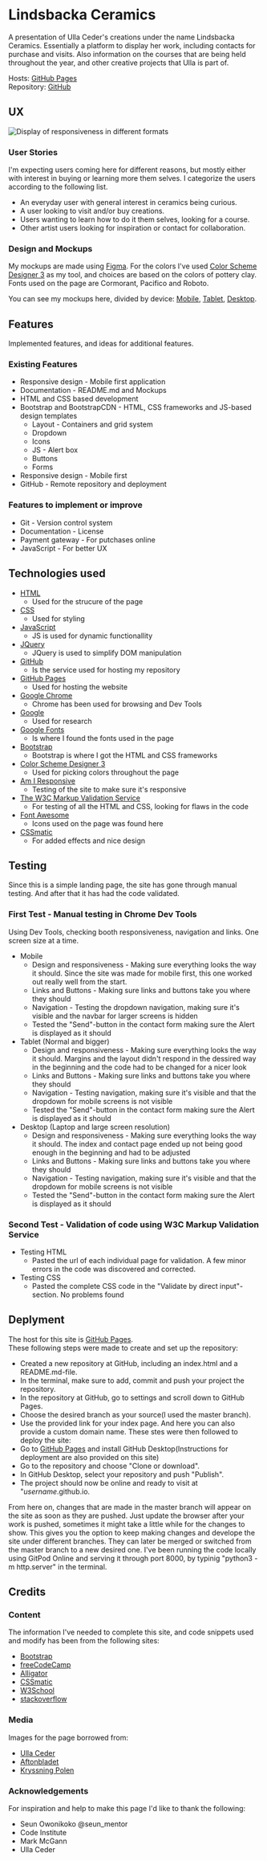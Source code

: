 # Lindsbacka Ceramics

A presentation of Ulla Ceder's creations under the name Lindsbacka Ceramics. Essentially a platform to display her work, including contacts for purchase and visits. Also information on the courses that are being held throughout the year, and other creative projects that Ulla is part of.

Hosts: [GitHub Pages](https://matsceder.github.io/first-milestone-project/index.html)  
Repository: [GitHub](https://github.com/matsceder/first-milestone-project)

## UX
![Display of responsiveness in different formats](documentation/responsive.png)

### User Stories
I'm expecting users coming here for different reasons, but mostly either with interest in buying or learning more them selves. I categorize the users according to the following list.
- An everyday user with general interest in ceramics being curious.
- A user looking to visit and/or buy creations.
- Users wanting to learn how to do it them selves, looking for a course.
- Other artist users looking for inspiration or contact for collaboration.

### Design and Mockups
My mockups are made using [Figma](http://www.figma.com). For the colors I've used [Color Scheme Designer 3](https://http://colorschemedesigner.com/csd-3.5/) as my tool, and choices are based on the colors of pottery clay. Fonts used on the page are Cormorant, Pacifico and Roboto.  

You can see my mockups here, divided by device: 
[Mobile](https://www.figma.com/file/Rs1JPq8VtGmXcZ8g5SUKJRJr/First-milestone-project?node-id=0%3A1),
[Tablet](https://www.figma.com/file/Rs1JPq8VtGmXcZ8g5SUKJRJr/First-milestone-project?node-id=1%3A10),
[Desktop](https://www.figma.com/file/Rs1JPq8VtGmXcZ8g5SUKJRJr/First-milestone-project?node-id=6%3A121).

## Features

Implemented features, and ideas for additional features.
### Existing Features
- Responsive design - Mobile first application
- Documentation - README.md and Mockups
- HTML and CSS based development
- Bootstrap and BootstrapCDN - HTML, CSS frameworks and JS-based design templates
    - Layout - Containers and grid system
    - Dropdown
    - Icons 
    - JS - Alert box
    - Buttons
    - Forms
- Responsive design - Mobile first
- GitHub - Remote repository and deployment

### Features to implement or improve
- Git - Version control system
- Documentation - License
- Payment gateway - For putchases online
- JavaScript - For better UX

## Technologies used

- [HTML](https://developer.mozilla.org/en-US/docs/Web/HTML)
    - Used for the strucure of the page
- [CSS](https://developer.mozilla.org/en-US/docs/Web/CSS)
    - Used for styling
- [JavaScript](https://www.javascript.com/)
    - JS is used for dynamic functionallity
- [JQuery](https://jquery.com)
    - JQuery is used to simplify DOM manipulation
- [GitHub](https://github.com/)
    - Is the service used for hosting my repository
- [GitHub Pages](https://pages.github.com/)
    - Used for hosting the website
- [Google Chrome](https://www.google.com/chrome/)
    - Chrome has been used for browsing and Dev Tools
- [Google](https://www.google.com/)
    - Used for research
- [Google Fonts](https://fonts.google.com/)
    - Is where I found the fonts used in the page
- [Bootstrap](https://getbootstrap.com/)
    - Bootstrap is where I got the HTML and CSS frameworks
- [Color Scheme Designer 3](https://http://colorschemedesigner.com/csd-3.5/)
    - Used for picking colors throughout the page
- [Am I Responsive](http://ami.responsivedesign.is)
    - Testing of the site to make sure it's responsive
- [The W3C Markup Validation Service](https://validator.w3.org/)
    - For testing of all the HTML and CSS, looking for flaws in the code
- [Font Awesome](https://fontawesome.com/)
    - Icons used on the page was found here
- [CSSmatic](https://cssmatic.com/)
    - For added effects and nice design

## Testing

Since this is a simple landing page, the site has gone through manual testing. And after that it has had the code validated.
### First Test - Manual testing in Chrome Dev Tools
Using Dev Tools, checking booth responsiveness, navigation and links. One screen size at a time.
- Mobile 
    - Design and responsiveness - Making sure everything looks the way it should. Since the site was made for mobile first, this one worked out really well from the start.
    - Links and Buttons - Making sure links and buttons take you where they should
    - Navigation - Testing the dropdown navigation, making sure it's visible and the navbar for larger screens is hidden
    - Tested the "Send"-button in the contact form making sure the Alert is displayed as it should
- Tablet (Normal and bigger)
    - Design and responsiveness - Making sure everything looks the way it should. Margins and the layout didn't respond in the dessired way in the beginning and the code had to be changed for a nicer look
    - Links and Buttons - Making sure links and buttons take you where they should
    - Navigation - Testing navigation, making sure it's visible and that the dropdown for mobile screens is not visible
    - Tested the "Send"-button in the contact form making sure the Alert is displayed as it should
- Desktop (Laptop and large screen resolution)
    - Design and responsiveness - Making sure everything looks the way it should. The index and contact page ended up not being good enough in the beginning and had to be adjusted
    - Links and Buttons - Making sure links and buttons take you where they should
    - Navigation - Testing navigation, making sure it's visible and that the dropdown for mobile screens is not visible
    - Tested the "Send"-button in the contact form making sure the Alert is displayed as it should

### Second Test - Validation of code using W3C Markup Validation Service
- Testing HTML
    - Pasted the url of each individual page for validation. A few minor errors in the code was discovered and corrected.
- Testing CSS
    - Pasted the complete CSS code in the "Validate by direct input"-section. No problems found

## Deplyment

The host for this site is [GitHub Pages](https://matsceder.github.io/first-milestone-project/).  
These following steps were made to create and set up the repository:
- Created a new repository at GitHub, including an index.html and a README.md-file.
- In the terminal, make sure to add, commit and push your project the repository.
- In the repository at GitHub, go to settings and scroll down to GitHub Pages.
- Choose the desired branch as your source(I used the master branch). 
- Use the provided link for your index page. And here you can also provide a custom domain name.
These stes were then followed to deploy the site:
- Go to [GitHub Pages](https://pages.github.com/) and install GitHub Desktop(Instructions for deployment are also provided on this site)
- Go to the repository and choose "Clone or download".
- In GitHub Desktop, select your repository and push "Publish".
- The project should now be online and ready to visit at "*username*.github.io.

From here on, changes that are made in the master branch will appear on the site as soon as they are pushed.
Just update the browser after your work is pushed, sometimes it might take a little while for the changes to show.
This gives you the option to keep making changes and develope the site under different branches. They can later be merged or switched from the master branch to a new desired one.
I've been running the code locally using GitPod Online and serving it through port 8000, by typinig "python3 -m http.server" in the terminal.

## Credits

### Content
The information I've needed to complete this site, and code snippets used and modify has been from the following sites:
- [Bootstrap](https://getbootstrap.com/)
- [freeCodeCamp](https://www.freecodecamp.org/news/how-to-keep-your-footer-where-it-belongs-59c6aa05c59c/)
- [Alligator](https://alligator.io/css/cropping-images-object-fit/)
- [CSSmatic](https://cssmatic.com/)
- [W3School](https://www.w3schools.com/)
- [stackoverflow](https://stackoverflow.com/)

### Media
Images for the page borrowed from:
- [Ulla Ceder](https://www.instagram.com/ullabrittceder_/?hl=sv)
- [Aftonbladet](https://www.aftonbladet.se/resa/a/Kv40bo/har-ar-sveriges-basta-julmarknader)
- [Kryssning Polen](https://kryssningpolen.se/julmarknad-i-gdansk-2019/)

### Acknowledgements
For inspiration and help to make this page I'd like to thank the following:
- Seun Owonikoko @seun_mentor
- Code Institute
- Mark McGann
- Ulla Ceder

